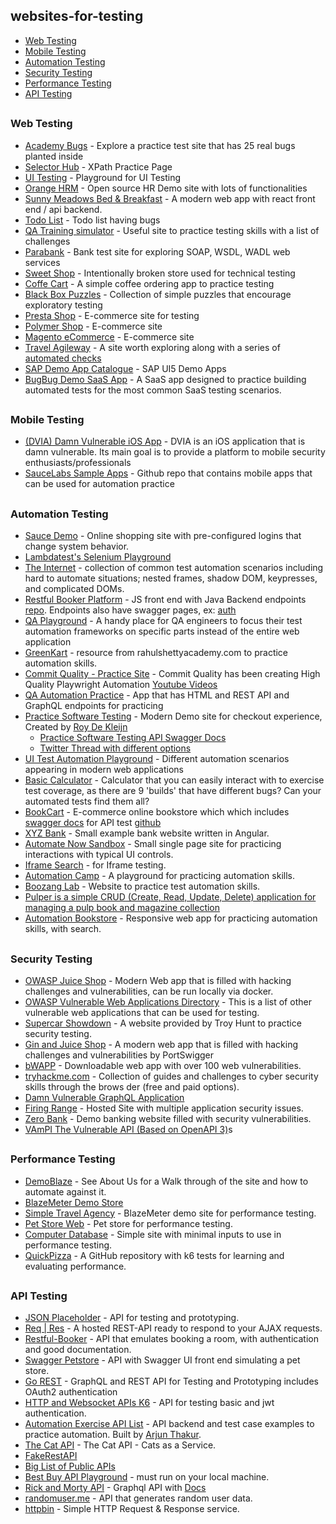 ## websites-for-testing

- [Web Testing](#webtest)
- [Mobile Testing](#mobtest)
- [Automation Testing](#autotest)
- [Security Testing](#securetest)
- [Performance Testing](#perftest)
- [API Testing](#apitest)

##

<a id="webtest"></a>

### Web Testing
- [Academy Bugs](https://academybugs.com/find-bugs/) - Explore a practice test site that has 25 real bugs planted inside
- [Selector Hub](https://selectorshub.com/xpath-practice-page/) - XPath Practice Page
- [UI Testing](http://uitestingplayground.com/) - Playground for UI Testing
- [Orange HRM](https://opensource-demo.orangehrmlive.com/web/index.php/auth/login) - Open source HR Demo site with lots of functionalities
- [Sunny Meadows Bed & Breakfast](https://automationintesting.online/) - A modern web app with react front end / api backend.
- [Todo List](https://todolist.james.am/#/) - Todo list having bugs
- [QA Training simulator](https://bugeater.web.app/) - Useful site to practice testing skills with a list of challenges
- [Parabank](https://parabank.parasoft.com/parabank/admin.htm) - Bank test site for exploring SOAP, WSDL, WADL web services
- [Sweet Shop](https://sweetshop.netlify.app/) - Intentionally broken store used for technical testing
- [Coffe Cart](https://coffee-cart.app/) - A simple coffee ordering app to practice testing
- [Black Box Puzzles](https://blackboxpuzzles.workroomprds.com/) - Collection of simple puzzles that encourage exploratory testing
- [Presta Shop](https://demo.prestashop.com/#/en/front) - E-commerce site for testing
- [Polymer Shop](https://shop.polymer-project.org/) - E-commerce site
- [Magento eCommerce](https://magento.softwaretestingboard.com) - E-commerce site
- [Travel Agileway](http://travel.agileway.net/login) - A site worth exploring along with a series of [automated checks](https://github.com/testwisely/agiletravel-ui-tests)
- [SAP Demo App Catalogue](https://ui5.sap.com/#/demoapps) - SAP UI5 Demo Apps
- [BugBug Demo SaaS App](https://demo-saas.bugbug.io/) - A SaaS app designed to practice building automated tests for the most common SaaS testing scenarios.

##

<a id="mobtest"></a>

### Mobile Testing
- [(DVIA) Damn Vulnerable iOS App](https://github.com/prateek147/DVIA-v2) - DVIA is an iOS application that is damn vulnerable. Its main goal is to provide a platform to mobile security enthusiasts/professionals
- [SauceLabs Sample Apps](https://github.com/saucelabs/sample-app-mobile) - Github repo that contains mobile apps that can be used for automation practice

##

<a id="autotest"></a>

### Automation Testing

- [Sauce Demo](https://www.saucedemo.com/) - Online shopping site with pre-configured logins that change system behavior.
- [Lambdatest's Selenium Playground](https://www.lambdatest.com/selenium-playground/)
- [The Internet](http://the-internet.herokuapp.com/) - collection of common test automation scenarios including hard to automate situations; nested frames, shadow DOM, keypresses, and complicated DOMs.
- [Restful Booker Platform](https://automationintesting.online) - JS front end with Java Backend endpoints [repo](https://github.com/mwinteringham/restful-booker-platform). Endpoints also have swagger pages, ex: [auth](https://automationintesting.online/auth/swagger-ui/index.html#/)
- [QA Playground](https://qaplayground.dev/) - A handy place for QA engineers to focus their test automation frameworks on specific parts instead of the entire web application
- [GreenKart](https://rahulshettyacademy.com/seleniumPractise/#/) - resource from rahulshettyacademy.com to practice automation skills.
- [Commit Quality - Practice Site](https://commitquality.com/) - Commit Quality has been creating High Quality Playwright Automation [Youtube Videos](https://www.youtube.com/@commitquality)
- [QA Automation Practice](https://qa-practice.netlify.app/) - App that has HTML and REST API and GraphQL endpoints for practicing
- [Practice Software Testing](https://practicesoftwaretesting.com/) - Modern Demo site for checkout experience, Created by [Roy De Kleijn](https://twitter.com/TheWebTester)
    - [Practice Software Testing API Swagger Docs](https://api.practicesoftwaretesting.com/api/documentation)
    - [Twitter Thread with different options](https://twitter.com/TheWebTester/status/1593906285300400128)
- [UI Test Automation Playground](http://www.uitestingplayground.com/) - Different automation scenarios appearing in modern web applications
- [Basic Calculator](https://testsheepnz.github.io/BasicCalculator.html) - Calculator that you can easily interact with to exercise test coverage, as there are 9 'builds' that have different bugs? Can your automated tests find them all?
- [BookCart](https://bookcart.azurewebsites.net/) - E-commerce online bookstore which which includes [swagger docs](https://bookcart.azurewebsites.net/swagger/index.html) for API test [github](https://github.com/AnkitSharma-007/bookcart)
- [XYZ Bank](https://www.globalsqa.com/angularJs-protractor/BankingProject/) - Small example bank website written in Angular.
- [Automate Now Sandbox](https://automatenow.io/sandbox-automation-testing-practice-website/) - Small single page site for practicing interactions with typical UI controls.
- [Iframe Search](https://eviltester.github.io/TestingApp/apps/iframe-search/iframe-search.html) - for Iframe testing.
- [Automation Camp](https://play2.automationcamp.ir/) - A playground for practicing automation skills.
- [Boozang Lab](https://thelab.boozang.com/) - Website to practice test automation skills.
- [Pulper is a simple CRUD (Create, Read, Update, Delete) application for managing a pulp book and magazine collection](https://thepulper.herokuapp.com/apps/pulp/)
- [Automation Bookstore](https://automationbookstore.dev/) - Responsive web app for practicing automation skills, with search.

##

<a id="securetest"></a>

### Security Testing

- [OWASP Juice Shop](https://owasp.org/www-project-juice-shop/) - Modern Web app that is filled with hacking challenges and vulnerabilities, can be run locally via docker.
- [OWASP Vulnerable Web Applications Directory](https://owasp.org/www-project-vulnerable-web-applications-directory/) - This is a list of other vulnerable web applications that can be used for testing.
- [Supercar Showdown](https://hack-yourself-first.com/) - A website provided by Troy Hunt to practice security testing.
- [Gin and Juice Shop](https://ginandjuice.shop/) - A modern web app that is filled with hacking challenges and vulnerabilities by PortSwigger
- [bWAPP](http://www.itsecgames.com/) - Downloadable web app with over 100 web vulnerabilities.
- [tryhackme.com](https://tryhackme.com/) - Collection of guides and challenges to cyber security skills through the brows der (free and paid options).
- [Damn Vulnerable GraphQL Application](https://github.com/dolevf/Damn-Vulnerable-GraphQL-Application)
- [Firing Range](https://public-firing-range.appspot.com/) - Hosted Site with multiple application security issues.
- [Zero Bank](http://zero.webappsecurity.com/) - Demo banking website filled with security vulnerabilities.
- [VAmPI The Vulnerable API (Based on OpenAPI 3)](https://github.com/erev0s/VAmPI)s

##

<a id="perftest"></a>

### Performance Testing

- [DemoBlaze](https://demoblaze.com/) - See About Us for a Walk through of the site and how to automate against it.
- [BlazeMeter Demo Store](https://www.demoblaze.com/)
- [Simple Travel Agency](https://blazedemo.com/index.php) - BlazeMeter demo site for performance testing.
- [Pet Store Web](https://petstore.octoperf.com/actions/Catalog.action) - Pet store for performance testing.
- [Computer Database](https://computer-database.gatling.io/computers) - Simple site with minimal inputs to use in performance testing.
- [QuickPizza](https://github.com/grafana/quickpizza) - A GitHub repository with k6 tests for learning and evaluating performance.


##

<a id="apitest"></a>

### API Testing

- [JSON Placeholder](https://jsonplaceholder.typicode.com/) - API for testing and prototyping.
- [Req | Res](https://reqres.in/) - A hosted REST-API ready to respond to your AJAX requests.
- [Restful-Booker](https://restful-booker.herokuapp.com/) - API that emulates booking a room, with authentication and good documentation.
- [Swagger Petstore](https://petstore.swagger.io/) - API with Swagger UI front end simulating a pet store.
- [Go REST](https://gorest.co.in/) - GraphQL and REST API for Testing and Prototyping includes OAuth2 authentication
- [HTTP and Websocket APIs K6](https://test-api.k6.io/) - API for testing basic and jwt authentication.
- [Automation Exercise API List](https://www.automationexercise.com/api_list) - API backend and test case examples to practice automation. Built by [Arjun Thakur](https://www.linkedin.com/in/arjun-thakur-36144b205/).
- [The Cat API](https://thecatapi.com/) - The Cat API - Cats as a Service.
- [FakeRestAPI](https://fakerestapi.azurewebsites.net/index.html)
- [Big List of Public APIs](https://github.com/public-apis/public-apis/blob/master/README.md)
- [Best Buy API Playground](https://github.com/BestBuy/api-playground) - must run on your local machine.
- [Rick and Morty API](https://rickandmortyapi.com/graphql) - Graphql API with [Docs](https://rickandmortyapi.com/documentation/#graphql)
- [randomuser.me](https://randomuser.me/) - API that generates random user data.
- [httpbin](https://httpbin.org/) - Simple HTTP Request & Response service.

